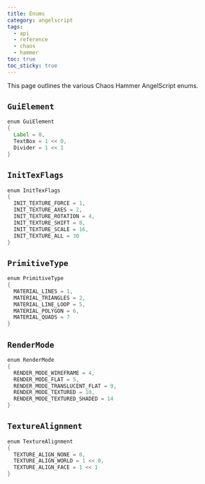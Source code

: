 ```yaml
---
title: Enums
category: angelscript
tags:
  - api
  - reference
  - chaos
  - hammer
toc: true
toc_sticky: true
---
```


This page outlines the various Chaos Hammer AngelScript enums.

## `GuiElement`

```as
enum GuiElement
{
  Label = 0,
  TextBox = 1 << 0,
  Divider = 1 << 1
}
```

## `InitTexFlags`

```as
enum InitTexFlags
{
  INIT_TEXTURE_FORCE = 1,
  INIT_TEXTURE_AXES = 2,
  INIT_TEXTURE_ROTATION = 4,
  INIT_TEXTURE_SHIFT = 8,
  INIT_TEXTURE_SCALE = 16,
  INIT_TEXTURE_ALL = 30
}
```

## `PrimitiveType`

```as
enum PrimitiveType
{
  MATERIAL_LINES = 1,
  MATERIAL_TRIANGLES = 2,
  MATERIAL_LINE_LOOP = 5,
  MATERIAL_POLYGON = 6,
  MATERIAL_QUADS = 7
}
```

## `RenderMode`

```as
enum RenderMode
{
  RENDER_MODE_WIREFRAME = 4,
  RENDER_MODE_FLAT = 5,
  RENDER_MODE_TRANSLUCENT_FLAT = 9,
  RENDER_MODE_TEXTURED = 10,
  RENDER_MODE_TEXTURED_SHADED = 14
}
```

## `TextureAlignment`

```as
enum TextureAlignment
{
  TEXTURE_ALIGN_NONE = 0,
  TEXTURE_ALIGN_WORLD = 1 << 0,
  TEXTURE_ALIGN_FACE = 1 << 1
}
```
